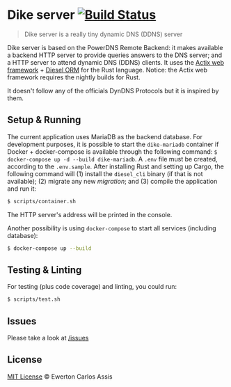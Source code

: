 # Dike server [![Build Status](https://travis-ci.com/earaujoassis/dike-server.svg?branch=master)](https://travis-ci.com/earaujoassis/dike-server)

> Dike server is a really tiny dynamic DNS (DDNS) server

Dike server is based on the PowerDNS Remote Backend: it makes available a backend HTTP server
to provide queries answers to the DNS server; and a HTTP server to attend dynamic DNS (DDNS) clients.
It uses the [Actix web framework](https://actix.rs/) + [Diesel ORM](http://diesel.rs/) for
the Rust language. Notice: the Actix web framework requires the nightly builds for Rust.

It doesn't follow any of the officials DynDNS Protocols but it is inspired by them.

## Setup & Running

The current application uses MariaDB as the backend database. For development purposes, it is possible
to start the `dike-mariadb` container if Docker + docker-compose is available through the following
command: `$ docker-compose up -d --build dike-mariadb`. A `.env` file must be created, according to the
`.env.sample`. After installing Rust and setting up Cargo, the following command will (1) install the
`diesel_cli` binary (if that is not available); (2) migrate any new *migration*; and (3) compile the
application and run it:

```sh
$ scripts/container.sh
```

The HTTP server's address will be printed in the console.

Another possibility is using `docker-compose` to start all services (including database):

```sh
$ docker-compose up --build
```

## Testing & Linting

For testing (plus code coverage) and linting, you could run:

```sh
$ scripts/test.sh
```

## Issues

Please take a look at [/issues](https://github.com/earaujoassis/dike-server/issues)

## License

[MIT License](http://earaujoassis.mit-license.org/) &copy; Ewerton Carlos Assis

